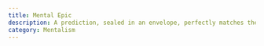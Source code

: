 ```yaml
---
title: Mental Epic
description: A prediction, sealed in an envelope, perfectly matches the random choices of three audience members.
category: Mentalism
---
```

